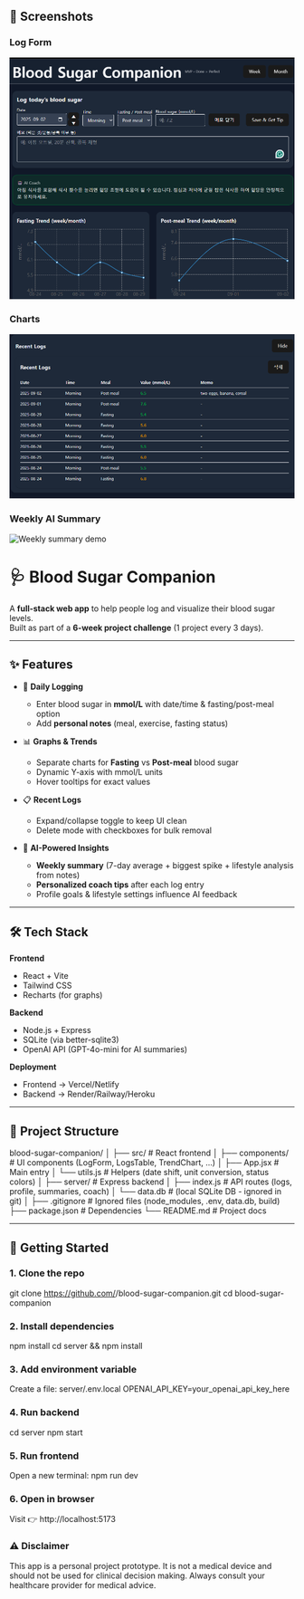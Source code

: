 ## 📸 Screenshots

### Log Form
![Log blood sugar form](assets/log-form.png)

### Charts
![Blood sugar charts](assets/charts.png)

### Weekly AI Summary
![Weekly summary demo](assets/summary.gif)

# 🩺 Blood Sugar Companion

A **full-stack web app** to help people log and visualize their blood sugar levels.  
Built as part of a **6-week project challenge** (1 project every 3 days).

---

## ✨ Features

- 📅 **Daily Logging**
  - Enter blood sugar in **mmol/L** with date/time & fasting/post-meal option
  - Add **personal notes** (meal, exercise, fasting status)

- 📊 **Graphs & Trends**
  - Separate charts for **Fasting** vs **Post-meal** blood sugar
  - Dynamic Y-axis with mmol/L units
  - Hover tooltips for exact values

- 📋 **Recent Logs**
  - Expand/collapse toggle to keep UI clean
  - Delete mode with checkboxes for bulk removal

- 🧠 **AI-Powered Insights**
  - **Weekly summary** (7-day average + biggest spike + lifestyle analysis from notes)
  - **Personalized coach tips** after each log entry
  - Profile goals & lifestyle settings influence AI feedback

---

## 🛠️ Tech Stack

**Frontend**
- React + Vite
- Tailwind CSS
- Recharts (for graphs)

**Backend**
- Node.js + Express
- SQLite (via better-sqlite3)
- OpenAI API (GPT-4o-mini for AI summaries)

**Deployment**
- Frontend → Vercel/Netlify
- Backend → Render/Railway/Heroku

---

## 📂 Project Structure
blood-sugar-companion/
│
├── src/ # React frontend
│ ├── components/ # UI components (LogForm, LogsTable, TrendChart, ...)
│ ├── App.jsx # Main entry
│ └── utils.js # Helpers (date shift, unit conversion, status colors)
│
├── server/ # Express backend
│ ├── index.js # API routes (logs, profile, summaries, coach)
│ └── data.db # (local SQLite DB - ignored in git)
│
├── .gitignore # Ignored files (node_modules, .env, data.db, build)
├── package.json # Dependencies
└── README.md # Project docs


---

## 🚀 Getting Started

### 1. Clone the repo
git clone https://github.com/<your-username>/blood-sugar-companion.git
cd blood-sugar-companion

### 2. Install dependencies
npm install
cd server && npm install

### 3. Add environment variable
Create a file: server/.env.local
OPENAI_API_KEY=your_openai_api_key_here


### 4. Run backend
cd server
npm start

### 5. Run frontend
Open a new terminal:
npm run dev

### 6. Open in browser
Visit 👉 http://localhost:5173

### ⚠️ Disclaimer

This app is a personal project prototype.
It is not a medical device and should not be used for clinical decision making.
Always consult your healthcare provider for medical advice.
